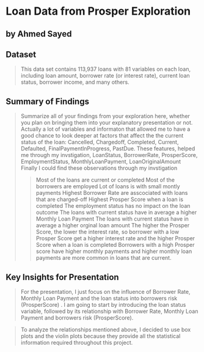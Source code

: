 # Loan Data from Prosper Exploration
## by Ahmed Sayed 


## Dataset

> This data set contains 113,937 loans with 81 variables on each loan, including loan amount, borrower rate (or interest rate), current loan status, borrower income, and many others.


## Summary of Findings

> Summarize all of your findings from your exploration here, whether you plan on bringing them into your explanatory presentation or not.
>Actually a lot of variables and informaton that allowed me to have a good chance to look deeper at factors that affect the the current status of the loan: Cancelled, Chargedoff, Completed, Current, Defaulted, FinalPaymentInProgress, PastDue.
>These features, helped me through my invstigation, LoanStatus, BorrowerRate, ProsperScore, EmploymentStatus, MonthlyLoanPayment, LoanOriginalAmount
>Finally I could find these observations through my invstigation
>> Most of the loans are current or completed 
>> Most of the borrowers are employed
>> Lot of loans is with small montly payments
>> Highest Borrower Rate are asscociated with loans that are charged-off
>> Highest Prosper Score when a loan is completed
>> The employment status has no impact on the loan outcome
>> The loans with current status have in average a higher Monthly Loan Payment
>> The loans with current status have in average a higher orginal loan amount
>> The higher the Prosper Score, the lower the interest rate, so borrower with a low Prosper Score get a higher interest rate and the higher Prosper Score when a loan is completed
>> Borrowers with a high Prosper score have higher monthly payments and higher monthly loan payments are more common in loans that are current.
## Key Insights for Presentation

>For the presentation, I just focus on  the influence of Borrower Rate, Monthly Loan Payment and the loan status into  borrowers risk (ProsperScore) . I am going to start by introducing the loan status variable, followed by its relationship with Borrower Rate, Monthly Loan Payment and borrowers risk (ProsperScore).

>To analyze the relationships mentioned above, I decided to use box plots and  the violin plots because they provide all the statistical information required throughout this project.